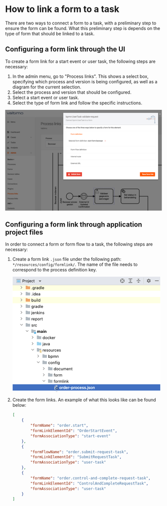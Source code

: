 # How to link a form to a task

There are two ways to connect a form to a task, with a preliminary step to ensure the form can be
found. What this preliminary step is depends on the type of form that should be linked to a task.

## Configuring a form link through the UI

To create a form link for a start event or user task, the following steps are necessary:

1. In the admin menu, go to "Process links". This shows a  select box, specifying which process and
   version is being configured, as well as a diagram for the current selection.
2. Select the process and version that should be configured.
3. Select a start event or user task.
4. Select the type of form link and follow the specific instructions.

![Configuring a form link](img/configure-form-link-ui.png)

## Configuring a form link through application project files

In order to connect a form or form flow to a task, the following steps are necessary:

1. Create a form link `.json` file under the following path: `*/resources/config/formlink/`. 
The name of the file needs to correspond to the process definition key.

   ![Configuring a form link](img/configure-form-link-code.png)

3. Create the form links. An example of what this looks like can be found below:

    ```json
    [
        {
            "formName": "order.start",
            "formLinkElementId": "OrderStartEvent",
            "formAssociationType": "start-event"
        },
        {
            "formFlowName": "order.submit-request-task",
            "formLinkElementId": "SubmitRequestTask",
            "formAssociationType": "user-task"
        },
        {
            "formName": "order.control-and-complete-request-task",
            "formLinkElementId": "ControlAndCompleteRequestTask",
            "formAssociationType": "user-task"
        }
    ]
    ```

